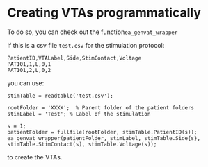 # Creating VTAs programmatically

To do so, you can check out the function`ea_genvat_wrapper`

If this is a csv file `test.csv` for the stimulation protocol:

```text
PatientID,VTALabel,Side,StimContact,Voltage
PAT101,1,L,0,1
PAT101,2,L,0,2
```

you can use:

```text
stimTable = readtable('test.csv');

rootFolder = 'XXXX';  % Parent folder of the patient folders
stimLabel = 'Test'; % Label of the stimulation

s = 1;
patientFolder = fullfile(rootFolder, stimTable.PatientID(s));
ea_genvat_wrapper(patientFolder, stimLabel, stimTable.Side{s}, stimTable.StimContact(s), stimTable.Voltage(s));
```

to create the VTAs.



